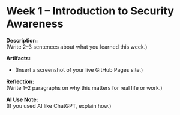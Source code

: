 # Week 1 – Introduction to Security Awareness

**Description:**  
(Write 2–3 sentences about what you learned this week.)

**Artifacts:**  
- (Insert a screenshot of your live GitHub Pages site.)

**Reflection:**  
(Write 1–2 paragraphs on why this matters for real life or work.)

**AI Use Note:**  
(If you used AI like ChatGPT, explain how.)


